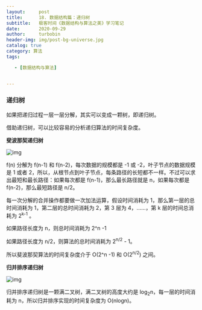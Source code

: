 ```yaml
---
layout:     post
title:      18. 数据结构篇：递归树
subtitle:   极客时间《数据结构与算法之美》学习笔记
date:       2020-09-29
author:     turbobin
header-img: img/post-bg-universe.jpg
catalog: true
category: 算法
tags:

   - [数据结构与算法]


---
```


### 递归树

如果把递归过程一层一层分解，其实可以变成一颗树，即递归树。

借助递归树，可以比较容易的分析递归算法的时间复杂度。

**斐波那契递归树**

![img](https://static001.geekbang.org/resource/image/9c/ce/9ccbce1a70c7e2def52701dcf176a4ce.jpg)

f(n) 分解为 f(n-1) 和 f(n-2)，每次数据的规模都是 -1 或 -2，叶子节点的数据规模是 1 或者 2，所以，从根节点到叶子节点，每条路径的长短都不一样。不过可以求出最短和最长路径：如果每次都是 f(n-1)，那么最长路径就是 n，如果每次都是 f(n-2)，那么最短路径是 n/2。

每一次分解的合并操作都要做一次加法运算，假设时间消耗为 1，那么第一层的总时间消耗为 1，第二层的总时间消耗为 2，第 3 层为 4，......，第 k 层的时间总消耗为 2<sup>k-1</sup> 。

如果路径长度为 n，则总时间消耗为 2^n -1

如果路径长度为 n/2，则算法的总时间消耗为 2<sup>n/2</sup> - 1。

所以斐波那契算法的时间复杂度介于 O(2^n -1) 和 O(2<sup>n/2</sup>) 之间。

**归并排序递归树**

![img](https://static001.geekbang.org/resource/image/c6/d0/c66bfc3d02d3b7b8f64c208bf4c948d0.jpg)

归并排序递归树是一颗满二叉树，满二叉树的高度大约是 log<sub>2</sub>n，每一层的时间消耗为 n，所以归并排序实现的时间复杂度为 O(nlogn)。